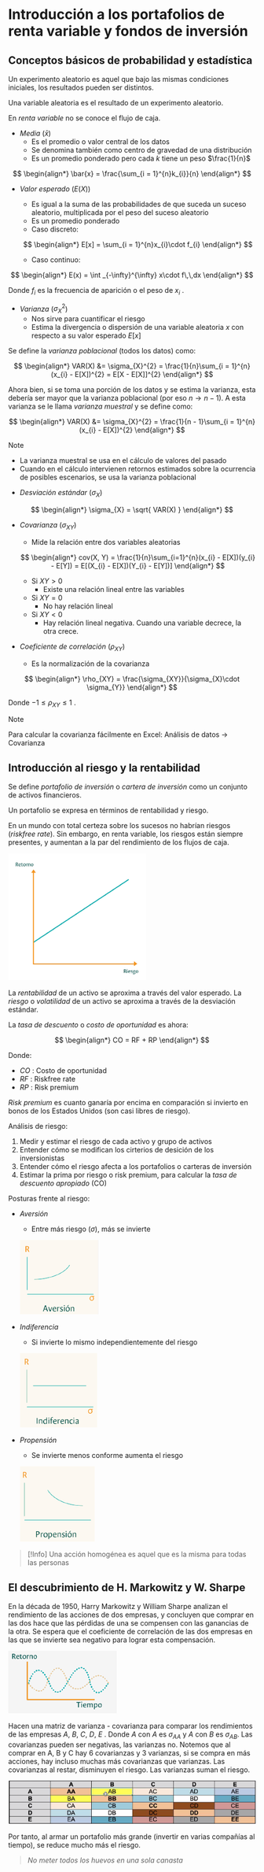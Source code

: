 # Introducción a los portafolios de renta variable y fondos de inversión


## Conceptos básicos de probabilidad y estadística

Un experimento aleatorio es aquel que bajo las mismas condiciones iniciales, los resultados pueden ser distintos.

Una variable aleatoria es el resultado de un experimento aleatorio.

En _renta variable_ no se conoce el flujo de caja.

- _Media_ ($\bar{x}$)
	- Es el promedio o valor central de los datos
	- Se denomina también como centro de gravedad de una distribución 
	- Es un promedio ponderado pero cada $k$ tiene un peso $\frac{1}{n}$

$$
\begin{align*}
	\bar{x} = \frac{\sum_{i = 1}^{n}k_{i}}{n}
\end{align*}
$$

- _Valor esperado_ ($E(X)$)
	- Es igual a la suma de las probabilidades de que suceda un suceso aleatorio, multiplicada por el peso del suceso aleatorio
	- Es un promedio ponderado
	- Caso discreto: 

	$$
	\begin{align*}
		E[x] = \sum_{i = 1}^{n}x_{i}\cdot f_{i}
	\end{align*}
	$$
	- Caso continuo: 

$$
\begin{align*}
	E(x) = \int _{-\infty}^{\infty} x\cdot f\,\,dx
\end{align*}
$$

Donde $f_{i}$ es la frecuencia de aparición o el peso de $x_{i}$ .

- _Varianza_ ($\sigma_{X}^{2}$)
	- Nos sirve para cuantificar el riesgo
	- Estima la divergencia o dispersión de una variable aleatoria $x$ con respecto a su valor esperado $E[x]$


Se define la _varianza poblacional_ (todos los datos) como:

$$
\begin{align*}
	VAR(X) &= \sigma_{X}^{2} = \frac{1}{n}\sum_{i = 1}^{n}(x_{i} - E[X])^{2} = E[X - E[X]]^{2} 
\end{align*}
$$

Ahora bien, si se toma una porción de los datos y se estima la varianza, esta debería ser mayor que la varianza poblacional (por eso $n \to n - 1$).
A esta varianza se le llama _varianza muestral_ y se define como:

$$
\begin{align*}
	VAR(X) &= \sigma_{X}^{2} = \frac{1}{n - 1}\sum_{i = 1}^{n}(x_{i} - E[X])^{2}
\end{align*}
$$

>[!Note]
>- La varianza muestral se usa en el cálculo de valores del pasado
>- Cuando en el cálculo intervienen retornos estimados sobre la ocurrencia de posibles escenarios, se usa la varianza poblacional

- _Desviación estándar_ ($\sigma_{X}$)

$$
\begin{align*}
	\sigma_{X} = \sqrt{ VAR(X) }
\end{align*}
$$

- _Covarianza_ ($\sigma_{XY}$)
	- Mide la relación entre dos variables aleatorias

	 $$
	\begin{align*}
		cov(X, Y) = \frac{1}{n}\sum_{i=1}^{n}(x_{i} - E[X])(y_{i} - E[Y]) = E[(X_{i} - E[X])(Y_{i} - E[Y])]
	\end{align*}
	$$
	
	- Si $XY > 0$
		- Existe una relación lineal entre las variables
	- Si $XY = 0$
		- No hay relación lineal
	- Si $XY < 0$
		- Hay relación lineal negativa. Cuando una variable decrece, la otra crece.

- _Coeficiente de correlación_ ($\rho_{XY}$)
	- Es la normalización de la covarianza 

$$
\begin{align*}
	\rho_{XY} = \frac{\sigma_{XY}}{\sigma_{X}\cdot \sigma_{Y}}
\end{align*}
$$

Donde $-1 \leq \rho_{XY} \leq 1$ .

>[!Note]
>Para calcular la covarianza fácilmente en Excel: 
>Análisis de datos -> Covarianza


## Introducción al riesgo y la rentabilidad

Se define _portafolio de inversión_ o _cartera de inversión_ como un conjunto de activos financieros.

Un portafolio se expresa en términos de rentabilidad y riesgo.

En un mundo con total certeza sobre los sucesos no habrían riesgos (_riskfree rate_). Sin embargo, en renta variable, los riesgos están siempre presentes, y aumentan a la par del rendimiento de los flujos de caja.

![](attachments/Pasted%20image%2020230514181405.png)

La _rentabilidad_ de un activo se aproxima a través del valor esperado.
La _riesgo_ o _volatilidad_ de un activo se aproxima a través de la desviación estándar.

La _tasa de descuento_ o _costo de oportunidad_ es ahora:

$$
\begin{align*}
	CO = RF + RP
\end{align*}
$$

Donde:
- $CO$ : Costo de oportunidad
- $RF$ : Riskfree rate
- $RP$ : Risk premium

_Risk premium_ es cuanto ganaría por encima en comparación si invierto en bonos de los Estados Unidos (son casi libres de riesgo).

Análisis de riesgo:
1. Medir y estimar el riesgo de cada activo y grupo de activos
2. Entender cómo se modifican los cirterios de desición de los inversionistas
3. Entender cómo el riesgo afecta a los portafolios o carteras de inversión
4. Estimar la prima por riesgo o risk premium, para calcular la _tasa de descuento apropiado_ (CO)

Posturas frente al riesgo:

- _Aversión_
	- Entre más riesgo ($\sigma$), más se invierte
	
	![](attachments/Pasted%20image%2020230516162423.png)
	
- _Indiferencia_
	- Si invierte lo mismo independientemente del riesgo

	![](attachments/Pasted%20image%2020230514183555.png)

- _Propensión_
	- Se invierte menos conforme aumenta el riesgo

	![](attachments/Pasted%20image%2020230514183628.png)

>[!Info]
>Una acción homogénea es aquel que es la misma para todas las personas


## El descubrimiento de H. Markowitz y W. Sharpe

En la década de 1950, Harry Markowitz y William Sharpe analizan el rendimiento de las acciones de dos empresas, y concluyen que comprar en las dos hace que las pérdidas de una se compensen con las ganancias de la otra. Se espera que el coeficiente de correlación de las dos empresas en las que se invierte sea negativo para lograr esta compensación.

![](attachments/Pasted%20image%2020230514184051.png)

Hacen una matriz de varianza - covarianza para comparar los rendimientos de las empresas $A$, $B$, $C$, $D$, $E$ . Donde $A$ con $A$ es $\sigma_{AA}$ y $A$ con $B$ es $\sigma_{AB}$.
Las covarianzas pueden ser negativas, las varianzas no. Notemos que al comprar en A, B y C hay 6 covarianzas y 3 varianzas, si se compra en más acciones, hay incluso muchas más covarianzas que varianzas.
Las covarianzas al restar, disminuyen el riesgo. Las varianzas suman el riesgo.

![](attachments/Pasted%20image%2020230516162307.png)

Por tanto, al armar un portafolio más grande (invertir en varias compañías al tiempo), se reduce mucho más el riesgo.

>_No meter todos los huevos en una sola canasta_


